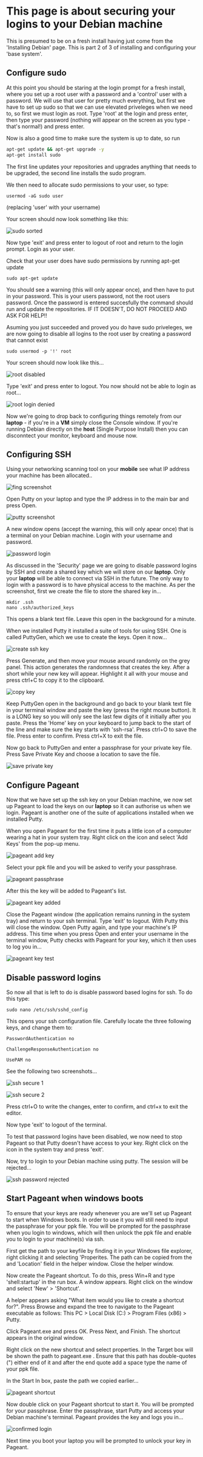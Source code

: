 # This page is about securing your logins to your Debian machine

This is presumed to be on a fresh install having just come from the 'Installing Debian' page.  This is part 2 of 3 of installing and configuring your 'base system'.

## Configure sudo

At this point you should be staring at the login prompt for a fresh install, where you set up a root user with a password and a 'control' user with a password.  We will use that user for pretty much everything, but first we have to set up sudo so that we can use elevated priveleges when we need to, so first we must login as root.  Type 'root' at the login and press enter, then type your password (nothing will appear on the screen as you type - that's normal!) and press enter.

Now is also a good time to make sure the system is up to date, so run

```bash
apt-get update && apt-get upgrade -y
apt-get install sudo
```
 
The first line updates your repositories and upgrades anything that needs to be upgraded, the second line installs the sudo program.  

We then need to allocate sudo permissions to your user, so type:

```
usermod -aG sudo user
```

(replacing 'user' with your username)

Your screen should now look something like this:

![sudo sorted](../images/sudo_sorted.png)

Now type 'exit' and press enter to logout of root and return to the login prompt.  Login as your user.

Check that your user does have sudo permissions by running apt-get update

```
sudo apt-get update
```

You should see a warning (this will only appear once), and then have to put in your password.  This is your users password, not the root users password.  Once the password is entered succesfully the command should run and update the repositories.  IF IT DOESN'T, DO NOT PROCEED AND ASK FOR HELP!!

Asuming you just succeeded and proved you do have sudo priveleges, we are now going to disable all logins to the root user by creating a password that cannot exist

```
sudo usermod -p '!' root
```

Your screen should now look like this...

![root disabled](../images/root_diabled.png)

Type 'exit' and press enter to logout.  You now should not be able to login as root...

![root login denied](../images/root_login_denied.png)

Now we're going to drop back to configuring things remotely from our **laptop** - if you're in a **VM** simply close the Console window.  If you're running Debian directly on the **host** (Single Purpose Install) then you can disconntect your monitor, keyboard and mouse now.

## Configuring SSH

Using your networking scanning tool on your **mobile** see what IP address your machine has been allocated..

![fing screenshot](../images/fing.jpg)

Open Putty on your laptop and type the IP address in to the main bar and press Open.

![putty screenshot](../images/putty.png)

A new window opens (accept the warning, this will only apear once) that is a terminal on your Debian machine.  Login with your username and password.

![password login](../images/password_login.png)

As discussed in the 'Security' page we are going to disable password logins by SSH and create a shared key which we will store on our **laptop**. Only your **laptop** will be able to connect via SSH in the future.  The only way to login with a password is to have physical access to the machine.  As per the screenshot, first we create the file to store the shared key in...

```
mkdir .ssh
nano .ssh/authorized_keys
```

This opens a blank text file.  Leave this open in the background for a minute.

When we installed Putty it installed a suite of tools for using SSH.  One is called PuttyGen, which we use to create the keys.  Open it now...

![create ssh key](../images/create_ssh_key.png)

Press Generate, and then move your mouse around randomly on the grey panel.  This action generates the randomness that creates the key.  After a short while your new key will appear.  Highlight it all with your mouse and press ctrl+C to copy it to the clipboard.

![copy key](../images/copy_key.png)

Keep PuttyGen open in the background and go back to your blank text file in your terminal window and paste the key (press the right mouse button).  It is a LONG key so you will only see the last few digits of it initially after you paste.  Press the 'Home' key on your keyboard to jump back to the start of the line and make sure the key starts with 'ssh-rsa'.  Press ctrl+O to save the file.  Press enter to confirm.  Press ctrl+X to exit the file.

Now go back to PuttyGen and enter a passphrase for your private key file.  Press Save Private Key and choose a location to save the file.

![save private key](../images/save_private_key.png)


## Configure Pageant

Now that we have set up the ssh key on your Debian machine, we now set up Pageant to load the keys on our **laptop** so it can authorise us when we login.  Pageant is another one of the suite of applications installed when we installed Putty.


When you open Pageant for the first time it puts a little icon of a computer wearing a hat in your system tray.  Right click on the icon and select 'Add Keys' from the pop-up menu.

![pageant add key](../images/pageant_add_key.png)

Select your ppk file and you will be asked to verify your passphrase.

![pageant passphrase](../images/pageant_passphrase.png)

After this the key will be added to Pageant's list.

![pageant key added](../images/pageant_key_added.png)

Close the Pageant window (the application remains running in the system tray) and return to your ssh terminal.  Type 'exit' to logout.  With Putty this will close the window.  Open Putty again, and type your machine's IP address.  This time when you press Open and enter your username in the terminal window, Putty checks with Pageant for your key, which it then uses to log you in...

![pageant key test](../images/pageant_key_test.png)

## Disable password logins

So now all that is left to do is disable password based logins for ssh.  To do this type:

```
sudo nano /etc/ssh/sshd_config
```

This opens your ssh configuration file.  Carefully locate the three following keys, and change them to:

`PasswordAuthentication no`

`ChallengeResponseAuthentication no`

`UsePAM no`

See the following two screenshots...

![ssh secure 1](../images/ssh_secure_1.png)

![ssh secure 2](../images/ssh_secure_2.png)

Press ctrl+O to write the changes, enter to confirm, and ctrl+x to exit the editor.

Now type 'exit' to logout of the terminal.

To test that password logins have been disabled, we now need to stop Pageant so that Putty doesn't have access to your key.  Right click on the icon in the system tray and press 'exit'.

Now, try to login to your Debian machine using putty.  The session will be rejected...

![ssh password rejected](../images/ssh_password_rejected.png)

## Start Pageant when windows boots

To ensure that your keys are ready whenever you are we'll set up Pageant to start when Windows boots.  In order to use it you will still need to input the passphrase for your ppk file.  You will be prompted for the passphrase when you login to windows, which will then unlock the ppk file and enable you to login to your machine(s) via ssh.

First get the path to your keyfile by finding it in your Windows file explorer, right clicking it and selecting 'Properites.  The path can be copied from the and 'Location' field in the helper window.  Close the helper window.

Now create the Pageant shortcut.  To do this, press Win+R and type 'shell:startup' in the run box.  A window appears.  Right click on the window and select 'New' > 'Shortcut'.

A helper appears asking "What item would you like to create a shortcut for?".  Press Browse and expand the tree to navigate to the Pageant executable as follows:  This PC > Local Disk (C:) > Program Files (x86) > Putty.

Click Pageant.exe and press OK.  Press Next, and Finish.  The shortcut appears in the original window.

Right click on the new shortcut and select properties.  In the Target box will be shown the path to pageant.exe .  Ensure that this path has double-quotes (") either end of it and after the end quote add a space type the name of your ppk file.

In the Start In box, paste the path we copied earlier...

![pageant shortcut](../images/pageant_shortcut.png)

Now double click on your Pageant shortcut to start it.  You will be prompted for your passphrase.  Enter the passphrase, start Putty and access your Debian machine's terminal.  Pageant provides the key and logs you in...

![confirmed login](../images/confirmed_login.png)

Next time you boot your laptop you will be prompted to unlock your key in Pageant.




